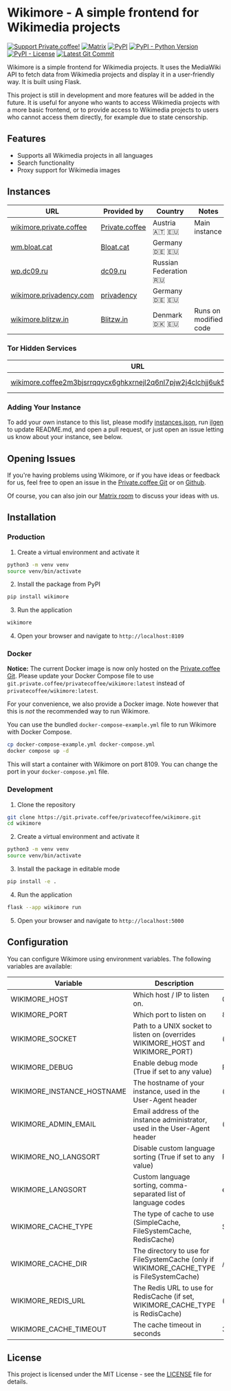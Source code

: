 # Wikimore - A simple frontend for Wikimedia projects

[![Support Private.coffee!](https://shields.private.coffee/badge/private.coffee-support%20us!-pink?logo=coffeescript)](https://private.coffee)
[![Matrix](https://shields.private.coffee/badge/Matrix-join%20us!-blue?logo=matrix)](https://matrix.pcof.fi/#/#wikimore:private.coffee)
[![PyPI](https://shields.private.coffee/pypi/v/wikimore)](https://pypi.org/project/wikimore/)
[![PyPI - Python Version](https://shields.private.coffee/pypi/pyversions/wikimore)](https://pypi.org/project/wikimore/)
[![PyPI - License](https://shields.private.coffee/pypi/l/wikimore)](https://pypi.org/project/wikimore/)
[![Latest Git Commit](https://shields.private.coffee/gitea/last-commit/privatecoffee/wikimore?gitea_url=https://git.private.coffee)](https://git.private.coffee/privatecoffee/wikimore)

Wikimore is a simple frontend for Wikimedia projects. It uses the MediaWiki API to fetch data from Wikimedia projects and display it in a user-friendly way. It is built using Flask.

This project is still in development and more features will be added in the future. It is useful for anyone who wants to access Wikimedia projects with a more basic frontend, or to provide access to Wikimedia projects to users who cannot access them directly, for example due to state censorship.

## Features

- Supports all Wikimedia projects in all languages
- Search functionality
- Proxy support for Wikimedia images

## Instances

<!-- START_INSTANCE_LIST type:eq=clearnet -->

| URL                                                        | Provided by                              | Country               | Notes                 |
| ---------------------------------------------------------- | ---------------------------------------- | --------------------- | --------------------- |
| [wikimore.private.coffee](https://wikimore.private.coffee) | [Private.coffee](https://private.coffee) | Austria 🇦🇹 🇪🇺         | Main instance         |
| [wm.bloat.cat](https://wm.bloat.cat)                       | [Bloat.cat](https://bloat.cat)           | Germany 🇩🇪 🇪🇺         |                       |
| [wp.dc09.ru](https://wp.dc09.ru)                           | [dc09.ru](https://dc09.ru)               | Russian Federation 🇷🇺 |                       |
| [wikimore.privadency.com](https://wikimore.privadency.com) | [privadency](https://privadency.com)     | Germany 🇩🇪 🇪🇺         |                       |
| [wikimore.blitzw.in](https://wikimore.blitzw.in)           | [Blitzw.in](https://blitzw.in)           | Denmark 🇩🇰 🇪🇺         | Runs on modified code |

<!-- END_INSTANCE_LIST -->

### Tor Hidden Services

<!-- START_INSTANCE_LIST type:eq=onion -->

| URL                                                                                                                                                       | Provided by                              | Country       | Notes |
| --------------------------------------------------------------------------------------------------------------------------------------------------------- | ---------------------------------------- | ------------- | ----- |
| [wikimore.coffee2m3bjsrrqqycx6ghkxrnejl2q6nl7pjw2j4clchjj6uk5zozad.onion](http://wikimore.coffee2m3bjsrrqqycx6ghkxrnejl2q6nl7pjw2j4clchjj6uk5zozad.onion) | [Private.coffee](https://private.coffee) | Austria 🇦🇹 🇪🇺 |       |

<!-- END_INSTANCE_LIST -->

### Adding Your Instance

To add your own instance to this list, please modify [instances.json](./instances.json), run [ilgen](https://pypi.org/project/ilgen/) to update README.md, and open a pull request, or just open an issue letting us know about your instance, see below.

## Opening Issues

If you're having problems using Wikimore, or if you have ideas or feedback for us, feel free to open an issue in the [Private.coffee Git](https://git.private.coffee/PrivateCoffee/wikimore/issues) or on [Github](https://github.com/PrivateCoffee/wikimore/issues).

Of course, you can also join our [Matrix room](https://matrix.pcof.fi/#/#wikimore:private.coffee) to discuss your ideas with us.

## Installation

### Production

1. Create a virtual environment and activate it

```bash
python3 -m venv venv
source venv/bin/activate
```

2. Install the package from PyPI

```bash
pip install wikimore
```

3. Run the application

```bash
wikimore
```

4. Open your browser and navigate to `http://localhost:8109`

### Docker

**Notice:** The current Docker image is now only hosted on the [Private.coffee Git](https://git.private.coffee/PrivateCoffee/-/packages/container/wikimore/latest). Please update your Docker Compose file to use `git.private.coffee/privatecoffee/wikimore:latest` instead of `privatecoffee/wikimore:latest`.

For your convenience, we also provide a Docker image. Note however that this is _not_ the recommended way to run Wikimore.

You can use the bundled `docker-compose-example.yml` file to run Wikimore with Docker Compose.

```bash
cp docker-compose-example.yml docker-compose.yml
docker compose up -d
```

This will start a container with Wikimore on port 8109. You can change the port in your `docker-compose.yml` file.

### Development

1. Clone the repository

```bash
git clone https://git.private.coffee/privatecoffee/wikimore.git
cd wikimore
```

2. Create a virtual environment and activate it

```bash
python3 -m venv venv
source venv/bin/activate
```

3. Install the package in editable mode

```bash
pip install -e .
```

4. Run the application

```bash
flask --app wikimore run
```

5. Open your browser and navigate to `http://localhost:5000`

## Configuration

You can configure Wikimore using environment variables. The following variables are available:

| Variable                   | Description                                                                               | Default Value                       |
| -------------------------- | ----------------------------------------------------------------------------------------- | ----------------------------------- |
| WIKIMORE_HOST              | Which host / IP to listen on.                                                             | 0.0.0.0                             |
| WIKIMORE_PORT              | Which port to listen on                                                                   | 8109                                |
| WIKIMORE_SOCKET            | Path to a UNIX socket to listen on (overrides WIKIMORE_HOST and WIKIMORE_PORT)            | (not set)                           |
| WIKIMORE_DEBUG             | Enable debug mode (True if set to any value)                                              | False                               |
| WIKIMORE_INSTANCE_HOSTNAME | The hostname of your instance, used in the User-Agent header                              | (auto-detected)                     |
| WIKIMORE_ADMIN_EMAIL       | Email address of the instance administrator, used in the User-Agent header                | (not set)                           |
| WIKIMORE_NO_LANGSORT       | Disable custom language sorting (True if set to any value)                                | False                               |
| WIKIMORE_LANGSORT          | Custom language sorting, comma-separated list of language codes                           | en,es,ja,de,fr,zh,ru,it,pt,pl,nl,ar |
| WIKIMORE_CACHE_TYPE        | The type of cache to use (SimpleCache, FileSystemCache, RedisCache)                       | SimpleCache                         |
| WIKIMORE_CACHE_DIR         | The directory to use for FileSystemCache (only if WIKIMORE_CACHE_TYPE is FileSystemCache) | /tmp/wikimore_cache                 |
| WIKIMORE_REDIS_URL         | The Redis URL to use for RedisCache (if set, WIKIMORE_CACHE_TYPE is RedisCache)           | (not set)                           |
| WIKIMORE_CACHE_TIMEOUT     | The cache timeout in seconds                                                              | 3600 (= 1 hour)                     |

## License

This project is licensed under the MIT License - see the [LICENSE](LICENSE) file for details.
